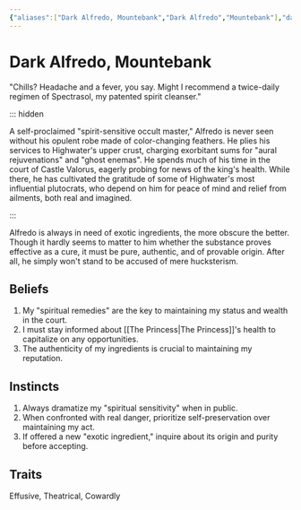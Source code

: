 ```yaml
---
{"aliases":["Dark Alfredo, Mountebank","Dark Alfredo","Mountebank"],"date-created":"2024-09-16T14:52","date-modified":"2024-09-16T15:01","dg-publish":true,"tags":["moonrise"],"title":"Dark Alfredo, Mountebank","dg-path":"moonrise/Dark Alfredo.md","permalink":"/moonrise/dark-alfredo/","dgPassFrontmatter":true}
---
```



# Dark Alfredo, Mountebank

"Chills? Headache and a fever, you say. Might I recommend a twice-daily regimen of Spectrasol, my patented spirit cleanser."

::: hidden

A self-proclaimed "spirit-sensitive occult master," Alfredo is never seen without his opulent robe made of color-changing feathers. He plies his services to Highwater's upper crust, charging exorbitant sums for "aural rejuvenations" and "ghost enemas". He spends much of his time in the court of Castle Valorus, eagerly probing for news of the king's health. While there, he has cultivated the gratitude of some of Highwater's most influential plutocrats, who depend on him for peace of mind and relief from ailments, both real and imagined.

:::

Alfredo is always in need of exotic ingredients, the more obscure the better. Though it hardly seems to matter to him whether the substance proves effective as a cure, it must be pure, authentic, and of provable origin. After all, he simply won't stand to be accused of mere hucksterism.

## Beliefs

1. My "spiritual remedies" are the key to maintaining my status and wealth in the court.
2. I must stay informed about [[The Princess\|The Princess]]'s health to capitalize on any opportunities.
3. The authenticity of my ingredients is crucial to maintaining my reputation.

## Instincts

1. Always dramatize my "spiritual sensitivity" when in public.
2. When confronted with real danger, prioritize self-preservation over maintaining my act.
3. If offered a new "exotic ingredient," inquire about its origin and purity before accepting.

## Traits

Effusive, Theatrical, Cowardly
